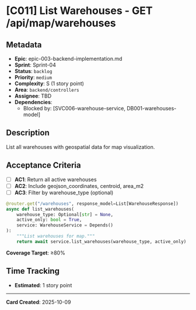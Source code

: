# [C011] List Warehouses - GET /api/map/warehouses

## Metadata
- **Epic**: epic-003-backend-implementation.md
- **Sprint**: Sprint-04
- **Status**: `backlog`
- **Priority**: `medium`
- **Complexity**: S (1 story point)
- **Area**: `backend/controllers`
- **Assignee**: TBD
- **Dependencies**:
  - Blocked by: [SVC006-warehouse-service, DB001-warehouses-model]

## Description

List all warehouses with geospatial data for map visualization.

## Acceptance Criteria

- [ ] **AC1**: Return all active warehouses
- [ ] **AC2**: Include geojson_coordinates, centroid, area_m2
- [ ] **AC3**: Filter by warehouse_type (optional)

```python
@router.get("/warehouses", response_model=List[WarehouseResponse])
async def list_warehouses(
    warehouse_type: Optional[str] = None,
    active_only: bool = True,
    service: WarehouseService = Depends()
):
    """List warehouses for map."""
    return await service.list_warehouses(warehouse_type, active_only)
```

**Coverage Target**: ≥80%

## Time Tracking
- **Estimated**: 1 story point

---

**Card Created**: 2025-10-09
